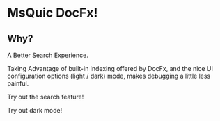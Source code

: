 # MsQuic DocFx!

## Why?

A Better Search Experience.

Taking Advantage of built-in indexing offered by DocFx,
and the nice UI configuration options (light / dark) mode,
makes debugging a little less painful.

Try out the search feature!

Try out dark mode!
